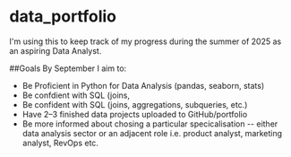 # data_portfolio

I'm using this to keep track of my progress during the summer of 2025 as an aspiring Data Analyst.

##Goals
By September I aim to:
- Be Proficient in Python for Data Analysis (pandas, seaborn, stats)
- Be confdient with SQL (joins,
- Be confident with SQL (joins, aggregations, subqueries, etc.)
- Have 2–3 finished data projects uploaded to GitHub/portfolio
- Be more informed about chosing a particular specicalisation -- either data analysis sector or an adjacent role i.e. product analyst, marketing analyst, RevOps etc.
